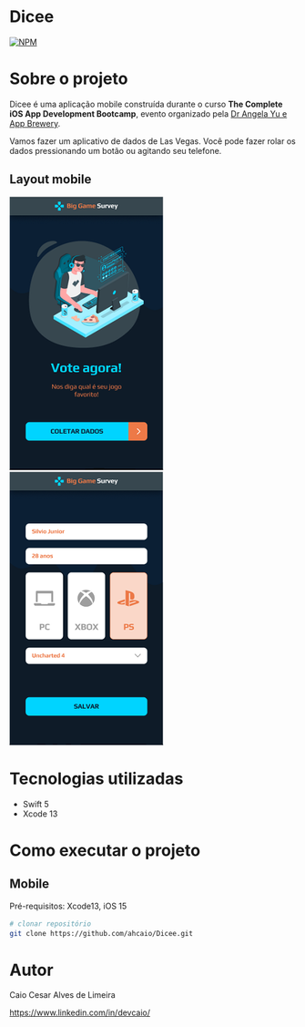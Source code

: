 # Dicee 
[![NPM](https://img.shields.io/npm/l/react)](https://github.com/ahcaio/Dicee/blob/main/license) 

# Sobre o projeto

Dicee é uma aplicação mobile construída durante o curso **The Complete iOS App Development Bootcamp**, evento organizado pela [Dr Angela Yu e App Brewery](https://appbrewery.com/ "Site da App Brewery").

Vamos fazer um aplicativo de dados de Las Vegas. Você pode fazer rolar os dados pressionando um botão ou agitando seu telefone.

## Layout mobile
![Mobile 1](https://github.com/acenelio/assets/raw/main/sds1/mobile1.png) ![Mobile 2](https://github.com/acenelio/assets/raw/main/sds1/mobile2.png)

# Tecnologias utilizadas
- Swift 5
- Xcode 13

# Como executar o projeto

## Mobile
Pré-requisitos: Xcode13, iOS 15

```bash
# clonar repositório
git clone https://github.com/ahcaio/Dicee.git
```

# Autor

Caio Cesar Alves de Limeira

https://www.linkedin.com/in/devcaio/
